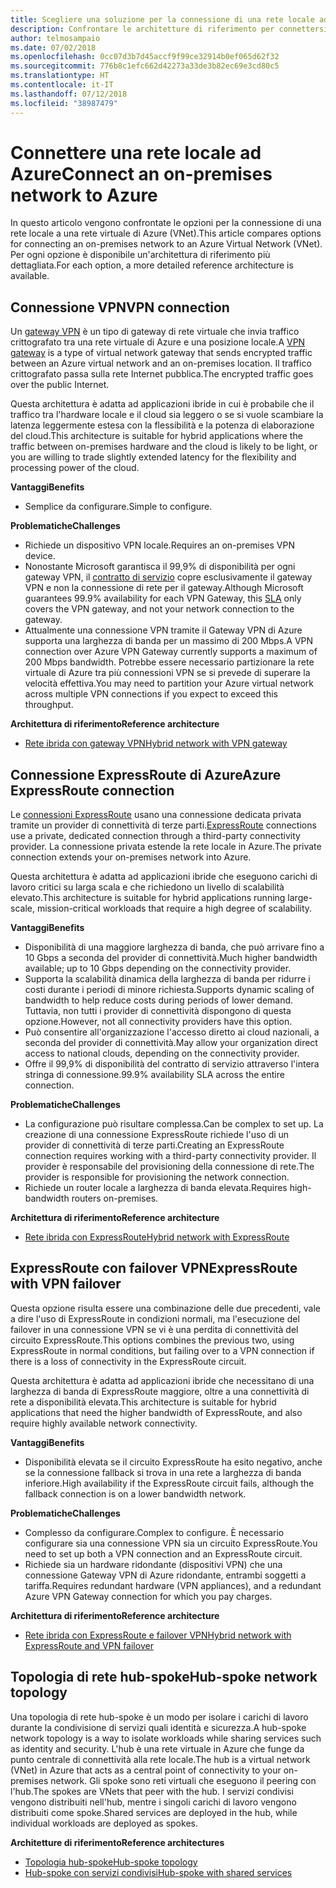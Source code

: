 ```yaml
---
title: Scegliere una soluzione per la connessione di una rete locale ad Azure.
description: Confrontare le architetture di riferimento per connettersi a una rete locale in Azure.
author: telmosampaio
ms.date: 07/02/2018
ms.openlocfilehash: 0cc07d3b7d45accf9f99ce32914b0ef065d62f32
ms.sourcegitcommit: 776b8c1efc662d42273a33de3b82ec69e3cd80c5
ms.translationtype: HT
ms.contentlocale: it-IT
ms.lasthandoff: 07/12/2018
ms.locfileid: "38987479"
---
```

# <a name="connect-an-on-premises-network-to-azure"></a><span data-ttu-id="f78ae-103">Connettere una rete locale ad Azure</span><span class="sxs-lookup"><span data-stu-id="f78ae-103">Connect an on-premises network to Azure</span></span>

<span data-ttu-id="f78ae-104">In questo articolo vengono confrontate le opzioni per la connessione di una rete locale a una rete virtuale di Azure (VNet).</span><span class="sxs-lookup"><span data-stu-id="f78ae-104">This article compares options for connecting an on-premises network to an Azure Virtual Network (VNet).</span></span> <span data-ttu-id="f78ae-105">Per ogni opzione è disponibile un'architettura di riferimento più dettagliata.</span><span class="sxs-lookup"><span data-stu-id="f78ae-105">For each option, a more detailed reference architecture is available.</span></span>

## <a name="vpn-connection"></a><span data-ttu-id="f78ae-106">Connessione VPN</span><span class="sxs-lookup"><span data-stu-id="f78ae-106">VPN connection</span></span>

<span data-ttu-id="f78ae-107">Un [gateway VPN](/azure/vpn-gateway/vpn-gateway-about-vpngateways) è un tipo di gateway di rete virtuale che invia traffico crittografato tra una rete virtuale di Azure e una posizione locale.</span><span class="sxs-lookup"><span data-stu-id="f78ae-107">A [VPN gateway](/azure/vpn-gateway/vpn-gateway-about-vpngateways) is a type of virtual network gateway that sends encrypted traffic between an Azure virtual network and an on-premises location.</span></span> <span data-ttu-id="f78ae-108">Il traffico crittografato passa sulla rete Internet pubblica.</span><span class="sxs-lookup"><span data-stu-id="f78ae-108">The encrypted traffic goes over the public Internet.</span></span>

<span data-ttu-id="f78ae-109">Questa architettura è adatta ad applicazioni ibride in cui è probabile che il traffico tra l'hardware locale e il cloud sia leggero o se si vuole scambiare la latenza leggermente estesa con la flessibilità e la potenza di elaborazione del cloud.</span><span class="sxs-lookup"><span data-stu-id="f78ae-109">This architecture is suitable for hybrid applications where the traffic between on-premises hardware and the cloud is likely to be light, or you are willing to trade slightly extended latency for the flexibility and processing power of the cloud.</span></span>

<span data-ttu-id="f78ae-110">**Vantaggi**</span><span class="sxs-lookup"><span data-stu-id="f78ae-110">**Benefits**</span></span>

- <span data-ttu-id="f78ae-111">Semplice da configurare.</span><span class="sxs-lookup"><span data-stu-id="f78ae-111">Simple to configure.</span></span>

<span data-ttu-id="f78ae-112">**Problematiche**</span><span class="sxs-lookup"><span data-stu-id="f78ae-112">**Challenges**</span></span>

- <span data-ttu-id="f78ae-113">Richiede un dispositivo VPN locale.</span><span class="sxs-lookup"><span data-stu-id="f78ae-113">Requires an on-premises VPN device.</span></span>
- <span data-ttu-id="f78ae-114">Nonostante Microsoft garantisca il 99,9% di disponibilità per ogni gateway VPN, il [contratto di servizio](https://azure.microsoft.com/support/legal/sla/vpn-gateway/) copre esclusivamente il gateway VPN e non la connessione di rete per il gateway.</span><span class="sxs-lookup"><span data-stu-id="f78ae-114">Although Microsoft guarantees 99.9% availability for each VPN Gateway, this [SLA](https://azure.microsoft.com/support/legal/sla/vpn-gateway/) only covers the VPN gateway, and not your network connection to the gateway.</span></span>
- <span data-ttu-id="f78ae-115">Attualmente una connessione VPN tramite il Gateway VPN di Azure supporta una larghezza di banda per un massimo di 200 Mbps.</span><span class="sxs-lookup"><span data-stu-id="f78ae-115">A VPN connection over Azure VPN Gateway currently supports a maximum of 200 Mbps bandwidth.</span></span> <span data-ttu-id="f78ae-116">Potrebbe essere necessario partizionare la rete virtuale di Azure tra più connessioni VPN se si prevede di superare la velocità effettiva.</span><span class="sxs-lookup"><span data-stu-id="f78ae-116">You may need to partition your Azure virtual network across multiple VPN connections if you expect to exceed this throughput.</span></span>

<span data-ttu-id="f78ae-117">**Architettura di riferimento**</span><span class="sxs-lookup"><span data-stu-id="f78ae-117">**Reference architecture**</span></span>

- [<span data-ttu-id="f78ae-118">Rete ibrida con gateway VPN</span><span class="sxs-lookup"><span data-stu-id="f78ae-118">Hybrid network with VPN gateway</span></span>](./vpn.md)

## <a name="azure-expressroute-connection"></a><span data-ttu-id="f78ae-119">Connessione ExpressRoute di Azure</span><span class="sxs-lookup"><span data-stu-id="f78ae-119">Azure ExpressRoute connection</span></span>

<span data-ttu-id="f78ae-120">Le [connessioni ExpressRoute](/azure/expressroute/) usano una connessione dedicata privata tramite un provider di connettività di terze parti.</span><span class="sxs-lookup"><span data-stu-id="f78ae-120">[ExpressRoute](/azure/expressroute/) connections use a private, dedicated connection through a third-party connectivity provider.</span></span> <span data-ttu-id="f78ae-121">La connessione privata estende la rete locale in Azure.</span><span class="sxs-lookup"><span data-stu-id="f78ae-121">The private connection extends your on-premises network into Azure.</span></span> 

<span data-ttu-id="f78ae-122">Questa architettura è adatta ad applicazioni ibride che eseguono carichi di lavoro critici su larga scala e che richiedono un livello di scalabilità elevato.</span><span class="sxs-lookup"><span data-stu-id="f78ae-122">This architecture is suitable for hybrid applications running large-scale, mission-critical workloads that require a high degree of scalability.</span></span> 

<span data-ttu-id="f78ae-123">**Vantaggi**</span><span class="sxs-lookup"><span data-stu-id="f78ae-123">**Benefits**</span></span>

- <span data-ttu-id="f78ae-124">Disponibilità di una maggiore larghezza di banda, che può arrivare fino a 10 Gbps a seconda del provider di connettività.</span><span class="sxs-lookup"><span data-stu-id="f78ae-124">Much higher bandwidth available; up to 10 Gbps depending on the connectivity provider.</span></span>
- <span data-ttu-id="f78ae-125">Supporta la scalabilità dinamica della larghezza di banda per ridurre i costi durante i periodi di minore richiesta.</span><span class="sxs-lookup"><span data-stu-id="f78ae-125">Supports dynamic scaling of bandwidth to help reduce costs during periods of lower demand.</span></span> <span data-ttu-id="f78ae-126">Tuttavia, non tutti i provider di connettività dispongono di questa opzione.</span><span class="sxs-lookup"><span data-stu-id="f78ae-126">However, not all connectivity providers have this option.</span></span>
- <span data-ttu-id="f78ae-127">Può consentire all'organizzazione l'accesso diretto ai cloud nazionali, a seconda del provider di connettività.</span><span class="sxs-lookup"><span data-stu-id="f78ae-127">May allow your organization direct access to national clouds, depending on the connectivity provider.</span></span>
- <span data-ttu-id="f78ae-128">Offre il 99,9% di disponibilità del contratto di servizio attraverso l'intera stringa di connessione.</span><span class="sxs-lookup"><span data-stu-id="f78ae-128">99.9% availability SLA across the entire connection.</span></span>

<span data-ttu-id="f78ae-129">**Problematiche**</span><span class="sxs-lookup"><span data-stu-id="f78ae-129">**Challenges**</span></span>

- <span data-ttu-id="f78ae-130">La configurazione può risultare complessa.</span><span class="sxs-lookup"><span data-stu-id="f78ae-130">Can be complex to set up.</span></span> <span data-ttu-id="f78ae-131">La creazione di una connessione ExpressRoute richiede l'uso di un provider di connettività di terze parti.</span><span class="sxs-lookup"><span data-stu-id="f78ae-131">Creating an ExpressRoute connection requires working with a third-party connectivity provider.</span></span> <span data-ttu-id="f78ae-132">Il provider è responsabile del provisioning della connessione di rete.</span><span class="sxs-lookup"><span data-stu-id="f78ae-132">The provider is responsible for provisioning the network connection.</span></span>
- <span data-ttu-id="f78ae-133">Richiede un router locale a larghezza di banda elevata.</span><span class="sxs-lookup"><span data-stu-id="f78ae-133">Requires high-bandwidth routers on-premises.</span></span>

<span data-ttu-id="f78ae-134">**Architettura di riferimento**</span><span class="sxs-lookup"><span data-stu-id="f78ae-134">**Reference architecture**</span></span>

- [<span data-ttu-id="f78ae-135">Rete ibrida con ExpressRoute</span><span class="sxs-lookup"><span data-stu-id="f78ae-135">Hybrid network with ExpressRoute</span></span>](./expressroute.md)

## <a name="expressroute-with-vpn-failover"></a><span data-ttu-id="f78ae-136">ExpressRoute con failover VPN</span><span class="sxs-lookup"><span data-stu-id="f78ae-136">ExpressRoute with VPN failover</span></span>

<span data-ttu-id="f78ae-137">Questa opzione risulta essere una combinazione delle due precedenti, vale a dire l'uso di ExpressRoute in condizioni normali, ma l'esecuzione del failover in una connessione VPN se vi è una perdita di connettività del circuito ExpressRoute.</span><span class="sxs-lookup"><span data-stu-id="f78ae-137">This options combines the previous two, using ExpressRoute in normal conditions, but failing over to a VPN connection if there is a loss of connectivity in the ExpressRoute circuit.</span></span>

<span data-ttu-id="f78ae-138">Questa architettura è adatta ad applicazioni ibride che necessitano di una larghezza di banda di ExpressRoute maggiore, oltre a una connettività di rete a disponibilità elevata.</span><span class="sxs-lookup"><span data-stu-id="f78ae-138">This architecture is suitable for hybrid applications that need the higher bandwidth of ExpressRoute, and also require highly available network connectivity.</span></span> 

<span data-ttu-id="f78ae-139">**Vantaggi**</span><span class="sxs-lookup"><span data-stu-id="f78ae-139">**Benefits**</span></span>

- <span data-ttu-id="f78ae-140">Disponibilità elevata se il circuito ExpressRoute ha esito negativo, anche se la connessione fallback si trova in una rete a larghezza di banda inferiore.</span><span class="sxs-lookup"><span data-stu-id="f78ae-140">High availability if the ExpressRoute circuit fails, although the fallback connection is on a lower bandwidth network.</span></span>

<span data-ttu-id="f78ae-141">**Problematiche**</span><span class="sxs-lookup"><span data-stu-id="f78ae-141">**Challenges**</span></span>

- <span data-ttu-id="f78ae-142">Complesso da configurare.</span><span class="sxs-lookup"><span data-stu-id="f78ae-142">Complex to configure.</span></span> <span data-ttu-id="f78ae-143">È necessario configurare sia una connessione VPN sia un circuito ExpressRoute.</span><span class="sxs-lookup"><span data-stu-id="f78ae-143">You need to set up both a VPN connection and an ExpressRoute circuit.</span></span>
- <span data-ttu-id="f78ae-144">Richiede sia un hardware ridondante (dispositivi VPN) che una connessione Gateway VPN di Azure ridondante, entrambi soggetti a tariffa.</span><span class="sxs-lookup"><span data-stu-id="f78ae-144">Requires redundant hardware (VPN appliances), and a redundant Azure VPN Gateway connection for which you pay charges.</span></span>

<span data-ttu-id="f78ae-145">**Architettura di riferimento**</span><span class="sxs-lookup"><span data-stu-id="f78ae-145">**Reference architecture**</span></span>

- [<span data-ttu-id="f78ae-146">Rete ibrida con ExpressRoute e failover VPN</span><span class="sxs-lookup"><span data-stu-id="f78ae-146">Hybrid network with ExpressRoute and VPN failover</span></span>](./expressroute-vpn-failover.md)


## <a name="hub-spoke-network-topology"></a><span data-ttu-id="f78ae-147">Topologia di rete hub-spoke</span><span class="sxs-lookup"><span data-stu-id="f78ae-147">Hub-spoke network topology</span></span>

<span data-ttu-id="f78ae-148">Una topologia di rete hub-spoke è un modo per isolare i carichi di lavoro durante la condivisione di servizi quali identità e sicurezza.</span><span class="sxs-lookup"><span data-stu-id="f78ae-148">A hub-spoke network topology is a way to isolate workloads while sharing services such as identity and security.</span></span> <span data-ttu-id="f78ae-149">L'hub è una rete virtuale in Azure che funge da punto centrale di connettività alla rete locale.</span><span class="sxs-lookup"><span data-stu-id="f78ae-149">The hub is a virtual network (VNet) in Azure that acts as a central point of connectivity to your on-premises network.</span></span> <span data-ttu-id="f78ae-150">Gli spoke sono reti virtuali che eseguono il peering con l'hub.</span><span class="sxs-lookup"><span data-stu-id="f78ae-150">The spokes are VNets that peer with the hub.</span></span> <span data-ttu-id="f78ae-151">I servizi condivisi vengono distribuiti nell'hub, mentre i singoli carichi di lavoro vengono distribuiti come spoke.</span><span class="sxs-lookup"><span data-stu-id="f78ae-151">Shared services are deployed in the hub, while individual workloads are deployed as spokes.</span></span>


<span data-ttu-id="f78ae-152">**Architetture di riferimento**</span><span class="sxs-lookup"><span data-stu-id="f78ae-152">**Reference architectures**</span></span>

- [<span data-ttu-id="f78ae-153">Topologia hub-spoke</span><span class="sxs-lookup"><span data-stu-id="f78ae-153">Hub-spoke topology</span></span>](./hub-spoke.md)
- [<span data-ttu-id="f78ae-154">Hub-spoke con servizi condivisi</span><span class="sxs-lookup"><span data-stu-id="f78ae-154">Hub-spoke with shared services</span></span>](./shared-services.md)
